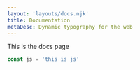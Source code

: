 ```yaml
---
layout: 'layouts/docs.njk'
title: Documentation
metaDesc: Dynamic typography for the web
---
```


This is the docs page

```js
const js = 'this is js'
```